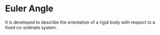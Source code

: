 # Euler Angle
It is developed to describe the orientation of a rigid body with respect to a fixed co-ordinate system. 
